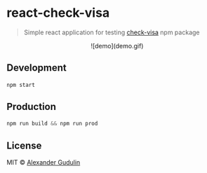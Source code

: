 # react-check-visa

  > Simple react application for testing [check-visa](https://www.npmjs.com/package/check-visa) npm package

<p align="center">
  ![demo](demo.gif)
</p>

## Development

```js
npm start
```

## Production
```js
npm run build && npm run prod
```

## License

MIT © [Alexander Gudulin](http://gudulin.com)
